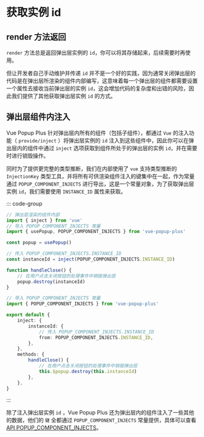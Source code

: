 # 获取实例 id

## render 方法返回

`render` 方法总是返回弹出层实例的 `id`，你可以将其存储起来，后续需要时再使用。

但让开发者自己手动维护并传递 `id` 并不是一个好的实践，因为通常关闭弹出层的代码是在弹出层所渲染的组件内部编写，这意味着每一个弹出层的组件都需要设置一个属性去接收当前弹出层的实例 `id`，这会增加代码的复杂度和出错的风险，因此我们提供了其他获取弹出层实例 `id` 的方式。

## 弹出层组件内注入

Vue Popup Plus 针对弹出层内所有的组件（包括子组件），都通过 `Vue` 的注入功能（ `provide/inject` ）将弹出层实例的 `id` 注入到这些组件中，因此你可以在弹出层内的组件中通过 `inject` 选项获取到组件所处于的弹出层的实例 `id`，并在需要时进行销毁操作。

同时为了提供更完整的类型推断，我们在内部使用了 `vue` 支持类型推断的 `InjectionKey` 类型工具，并将所有可供渲染组件注入的键集中在一起，作为常量通过 `POPUP_COMPONENT_INJECTS` 进行导出，这是一个常量对象，为了获取弹出层实例 `id`，我们需要使用 `INSTANCE_ID` 属性来获取。

::: code-group

```ts [Vue 组合式 API]
// 弹出层渲染的组件内部
import { inject } from 'vue'
// 导入 POPUP_COMPONENT_INJECTS 常量
import { usePopup, POPUP_COMPONENT_INJECTS } from 'vue-popup-plus'

const popup = usePopup()

// 传入 POPUP_COMPONENT_INJECTS.INSTANCE_ID
const instanceId = inject(POPUP_COMPONENT_INJECTS.INSTANCE_ID)

function handleClose() {
	// 在用户点击关闭按钮的处理事件中销毁弹出层
	popup.destroy(instanceId)
}
```

```ts [Vue 选项式 API]
// 导入 POPUP_COMPONENT_INJECTS 常量
import { POPUP_COMPONENT_INJECTS } from 'vue-popup-plus'

export default {
	inject: {
		instanceId: {
			// 传入 POPUP_COMPONENT_INJECTS.INSTANCE_ID
			from: POPUP_COMPONENT_INJECTS.INSTANCE_ID,
		},
	},
	methods: {
		handleClose() {
			// 在用户点击关闭按钮的处理事件中销毁弹出层
			this.$popup.destroy(this.instanceId)
		},
	},
}
```

:::

除了注入弹出层实例 `id` ，Vue Popup Plus 还为弹出层内的组件注入了一些其他的数据，他们的 `键` 全都通过 `POPUP_COMPONENT_INJECTS` 常量提供，具体可以查看 [API POPUP_COMPONENT_INJECTS](/api/POPUP_COMPONENT_INJECTS)。
